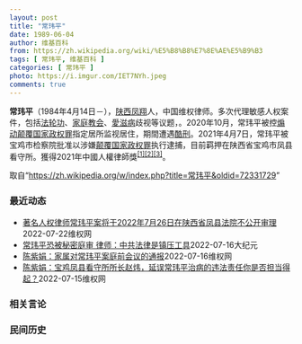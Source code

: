 ```yaml
---
layout: post
title: "常玮平"
date: 1989-06-04
author: 维基百科
from: https://zh.wikipedia.org/wiki/%E5%B8%B8%E7%8E%AE%E5%B9%B3
tags: [ 常玮平, 维基百科 ]
categories: [ 常玮平 ]
photo: https://i.imgur.com/IET7NYh.jpeg
comments: true
---
```

<div class="mw-parser-output">
<p><b>常玮平</b>（1984年4月14日<span class="useeditintro" title="Template:BLP editintro">－</span>），<a href="/wiki/%E9%99%95%E8%A5%BF" class="mw-redirect" title="陕西">陕西</a><a href="/wiki/%E5%87%A4%E7%BF%94" class="mw-redirect" title="凤翔">凤翔</a>人，中国维权律师。多次代理敏感人权案件，包括<a href="/wiki/%E6%B3%95%E8%BD%AE%E5%8A%9F" title="法轮功">法轮功</a>、<a href="/wiki/%E5%AE%B6%E5%BA%AD%E6%95%99%E4%BC%9A" class="mw-redirect" title="家庭教会">家庭教会</a>、<a href="/wiki/%E6%84%9B%E6%BB%8B%E7%97%85" class="mw-redirect" title="愛滋病">愛滋病</a>歧视等议题，。2020年10月，常玮平被控<a href="/wiki/%E7%85%BD%E5%8A%A8%E9%A2%A0%E8%A6%86%E5%9B%BD%E5%AE%B6%E6%94%BF%E6%9D%83%E7%BD%AA" title="煽动颠覆国家政权罪">煽动颠覆国家政权罪</a>指定居所监视居住，期間遭遇<a href="/wiki/%E9%85%B7%E5%88%91" title="酷刑">酷刑</a>。2021年4月7日，常玮平被宝鸡市检察院批准以涉嫌<a href="/wiki/%E9%A2%A0%E8%A6%86%E5%9B%BD%E5%AE%B6%E6%94%BF%E6%9D%83%E7%BD%AA" title="颠覆国家政权罪">颠覆国家政权罪</a>执行逮捕，目前羁押在陕西省宝鸡市凤县看守所。獲得2021年中國人權律師獎<sup id="cite_ref-1" class="reference"><a href="#cite_note-1">[1]</a></sup><sup id="cite_ref-2" class="reference"><a href="#cite_note-2">[2]</a></sup><sup id="cite_ref-3" class="reference"><a href="#cite_note-3">[3]</a></sup>。
</p>
</div><noscript><img src="//zh.wikipedia.org/wiki/Special:CentralAutoLogin/start?type=1x1" alt="" title="" width="1" height="1" style="border: none; position: absolute;"></noscript>
<div class="printfooter">取自“<a dir="ltr" href="https://zh.wikipedia.org/w/index.php?title=常玮平&amp;oldid=72331729">https://zh.wikipedia.org/w/index.php?title=常玮平&amp;oldid=72331729</a>”</div><div id="recent-news"><h3>最近动态</h3><ul><li><a href="https://nodebe4.github.io/waimei/2022-07-22/%E8%91%97%E5%90%8D%E4%BA%BA%E6%9D%83%E5%BE%8B%E5%B8%88%E5%B8%B8%E7%8E%AE%E5%B9%B3%E6%A1%88%E5%B0%86%E4%BA%8E2022%E5%B9%B47%E6%9C%8826%E6%97%A5%E5%9C%A8%E9%99%95%E8%A5%BF%E7%9C%81%E5%87%A4%E5%8E%BF%E6%B3%95%E9%99%A2%E4%B8%8D%E5%85%AC%E5%BC%80%E5%AE%A1%E7%90%86" title="著名人权律师常玮平案将于2022年7月26日在陕西省凤县法院不公开审理—— （维权网信息中心报道）2022年7月22日，本网获悉：著名人权律师常玮平案将于2022年7月26日下星期二在陕西省凤县...">著名人权律师常玮平案将于2022年7月26日在陕西省凤县法院不公开审理</a><time>2022-07-22</time><a class="tag">维权网</a></li>
<li><a href="https://nodebe4.github.io/waimei/2022-07-16/%E5%B8%B8%E7%8E%AE%E5%B9%B3%E6%81%90%E8%A2%AB%E7%A7%98%E5%AF%86%E5%BA%AD%E5%AE%A1-%E5%BE%8B%E5%B8%88-%E4%B8%AD%E5%85%B1%E6%B3%95%E5%BE%8B%E6%98%AF%E9%95%87%E5%8E%8B%E5%B7%A5%E5%85%B7" title="常玮平恐被秘密庭审 律师：中共法律是镇压工具—— 【大纪元2022年07月16日讯】（大纪元记者高邈、洪宁采访报导）中国人权律师常玮平案于日前开始召开庭前会议，由于辩护律师被迫签署保密协议，外界...">常玮平恐被秘密庭审 律师：中共法律是镇压工具</a><time>2022-07-16</time><a class="tag">大纪元</a></li>
<li><a href="https://nodebe4.github.io/waimei/2022-07-16/%E9%99%88%E7%B4%AB%E5%A8%9F-%E5%AE%B6%E5%B1%9E%E5%AF%B9%E5%B8%B8%E7%8E%AE%E5%B9%B3%E6%A1%88%E5%BA%AD%E5%89%8D%E4%BC%9A%E8%AE%AE%E7%9A%84%E9%80%9A%E6%8A%A5" title="陈紫娟：家属对常玮平案庭前会议的通报—— 常玮平案的庭前会议从本周一（2022.7.11）下午2:30开始，在宝鸡市凤县看守所进行，参加人员有宝鸡市中院刑一庭副庭长杨瀚黎及其助理chen jin...">陈紫娟：家属对常玮平案庭前会议的通报</a><time>2022-07-16</time><a class="tag">维权网</a></li>
<li><a href="https://nodebe4.github.io/waimei/2022-07-15/%E9%99%88%E7%B4%AB%E5%A8%9F-%E5%AE%9D%E9%B8%A1%E5%87%A4%E5%8E%BF%E7%9C%8B%E5%AE%88%E6%89%80%E6%89%80%E9%95%BF%E8%B5%B5%E7%82%9C-%E5%BB%B6%E8%AF%AF%E5%B8%B8%E7%8E%AE%E5%B9%B3%E6%B2%BB%E7%97%85%E7%9A%84%E8%BF%9D%E6%B3%95%E8%B4%A3%E4%BB%BB%E4%BD%A0%E6%98%AF%E5%90%A6%E6%8B%85%E5%BD%93%E5%BE%97%E8%B5%B7" title="陈紫娟：宝鸡凤县看守所所长赵炜，延误常玮平治病的违法责任你是否担当得起？—— 2022年6月30日，我致电凤县看守所，鉴于常玮平便血近一年的问题，要求看守所协调为常玮平做无痛胃镜肠镜检查，相应费...">陈紫娟：宝鸡凤县看守所所长赵炜，延误常玮平治病的违法责任你是否担当得起？</a><time>2022-07-15</time><a class="tag">维权网</a></li>
</ul></div><div id="open-opinion"><h3>相关言论</h3><ul></ul></div><div id="mjls-record"><h3>民间历史</h3><ul></ul></div>